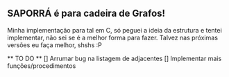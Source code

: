 ## SAPORRÁ é para cadeira de Grafos!

Minha implementação para tal em C,
só peguei a ideia da estrutura e tentei implementar,
não sei se é a melhor forma para fazer.
Talvez nas próximas versões eu faça melhor, shshs :P

** TO DO **
[] Arrumar bug na listagem de adjacentes
[] Implementar mais funções/procedimentos